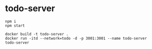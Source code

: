 # todo-server

```
npm i
npm start
```

```
docker build -t todo-server .
docker run -itd --network=todo -d -p 3001:3001 --name todo-server todo-server
```
